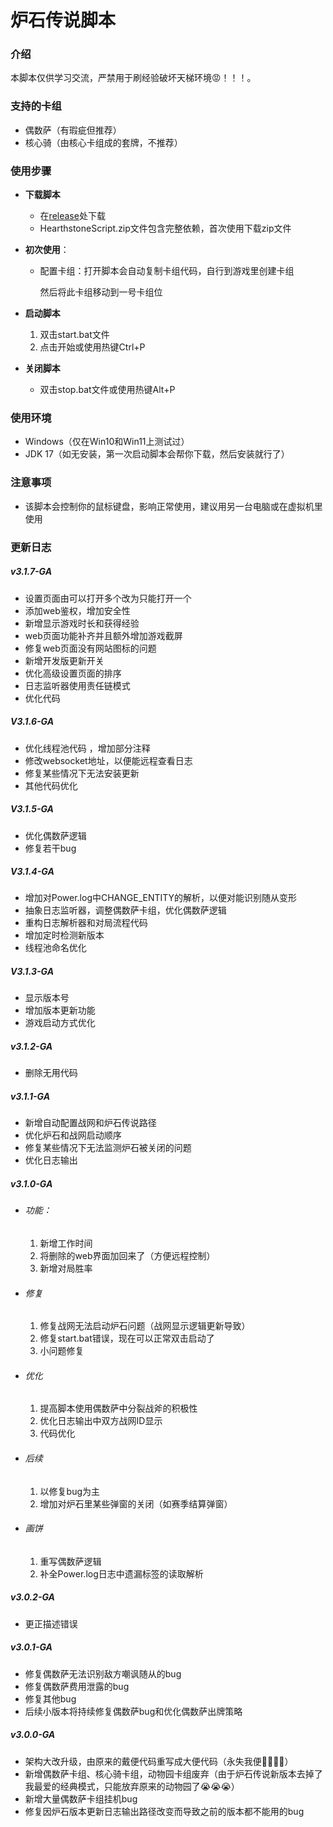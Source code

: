 # 炉石传说脚本



### 介绍

本脚本仅供学习交流，严禁用于刷经验破坏天梯环境😡！！！。



### 支持的卡组

- 偶数萨（有瑕疵但推荐）
- 核心骑（由核心卡组成的套牌，不推荐）



### 使用步骤

- **下载脚本**

  - 在[release](https://gitee.com/zergqueen/Hearthstone-Script/releases)处下载
  -  HearthstoneScript.zip文件包含完整依赖，首次使用下载zip文件
  
- **初次使用**：

  - 配置卡组：打开脚本会自动复制卡组代码，自行到游戏里创建卡组

     然后将此卡组移动到一号卡组位

- **启动脚本**

  1. 双击start.bat文件
  2. 点击开始或使用热键Ctrl+P

- **关闭脚本**

  - 双击stop.bat文件或使用热键Alt+P



### 使用环境

- Windows（仅在Win10和Win11上测试过）
- JDK 17（如无安装，第一次启动脚本会帮你下载，然后安装就行了）



### 注意事项

- 该脚本会控制你的鼠标键盘，影响正常使用，建议用另一台电脑或在虚拟机里使用



### 更新日志

##### v3.1.7-GA

- 设置页面由可以打开多个改为只能打开一个
- 添加web鉴权，增加安全性
- 新增显示游戏时长和获得经验
- web页面功能补齐并且额外增加游戏截屏
- 修复web页面没有网站图标的问题
- 新增开发版更新开关
- 优化高级设置页面的排序
- 日志监听器使用责任链模式
- 优化代码

  

##### V3.1.6-GA

- 优化线程池代码 ，增加部分注释
- 修改websocket地址，以便能远程查看日志
- 修复某些情况下无法安装更新
- 其他代码优化



##### V3.1.5-GA

- 优化偶数萨逻辑
- 修复若干bug



##### V3.1.4-GA

- 增加对Power.log中CHANGE_ENTITY的解析，以便对能识别随从变形
- 抽象日志监听器，调整偶数萨卡组，优化偶数萨逻辑
- 重构日志解析器和对局流程代码
- 增加定时检测新版本
- 线程池命名优化



##### V3.1.3-GA

- 显示版本号
- 增加版本更新功能
- 游戏启动方式优化



##### v3.1.2-GA

- 删除无用代码




##### v3.1.1-GA

- 新增自动配置战网和炉石传说路径
- 优化炉石和战网启动顺序
- 修复某些情况下无法监测炉石被关闭的问题
- 优化日志输出



##### v3.1.0-GA

- ###### 功能：

    1. 新增工作时间
    2. 将删除的web界面加回来了（方便远程控制）
    3. 新增对局胜率

- ###### 修复

    1. 修复战网无法启动炉石问题（战网显示逻辑更新导致）
    2. 修复start.bat错误，现在可以正常双击启动了
    3. 小问题修复

- ###### 优化

    1. 提高脚本使用偶数萨中分裂战斧的积极性
    2. 优化日志输出中双方战网ID显示
    3. 代码优化

- ###### 后续

    1. 以修复bug为主
    2. 增加对炉石里某些弹窗的关闭（如赛季结算弹窗）

- ###### 画饼

    1. 重写偶数萨逻辑
    2. 补全Power.log日志中遗漏标签的读取解析



##### v3.0.2-GA

- 更正描述错误



##### v3.0.1-GA

- 修复偶数萨无法识别敌方嘲讽随从的bug
- 修复偶数萨费用泄露的bug
- 修复其他bug
- 后续小版本将持续修复偶数萨bug和优化偶数萨出牌策略



##### v3.0.0-GA

- 架构大改升级，由原来的戴便代码重写成大便代码（永失我便🐷😭😭😭）
- 新增偶数萨卡组、核心骑卡组，动物园卡组废弃（由于炉石传说新版本去掉了我最爱的经典模式，只能放弃原来的动物园了😭😭😭）
- 新增大量偶数萨卡组挂机bug
- 修复因炉石版本更新日志输出路径改变而导致之前的版本都不能用的bug
